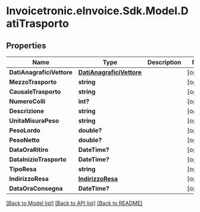 # Invoicetronic.eInvoice.Sdk.Model.DatiTrasporto

## Properties

Name | Type | Description | Notes
------------ | ------------- | ------------- | -------------
**DatiAnagraficiVettore** | [**DatiAnagraficiVettore**](DatiAnagraficiVettore.md) |  | [optional] 
**MezzoTrasporto** | **string** |  | [optional] 
**CausaleTrasporto** | **string** |  | [optional] 
**NumeroColli** | **int?** |  | [optional] 
**Descrizione** | **string** |  | [optional] 
**UnitaMisuraPeso** | **string** |  | [optional] 
**PesoLordo** | **double?** |  | [optional] 
**PesoNetto** | **double?** |  | [optional] 
**DataOraRitiro** | **DateTime?** |  | [optional] 
**DataInizioTrasporto** | **DateTime?** |  | [optional] 
**TipoResa** | **string** |  | [optional] 
**IndirizzoResa** | [**IndirizzoResa**](IndirizzoResa.md) |  | [optional] 
**DataOraConsegna** | **DateTime?** |  | [optional] 

[[Back to Model list]](../README.md#documentation-for-models) [[Back to API list]](../README.md#documentation-for-api-endpoints) [[Back to README]](../README.md)

